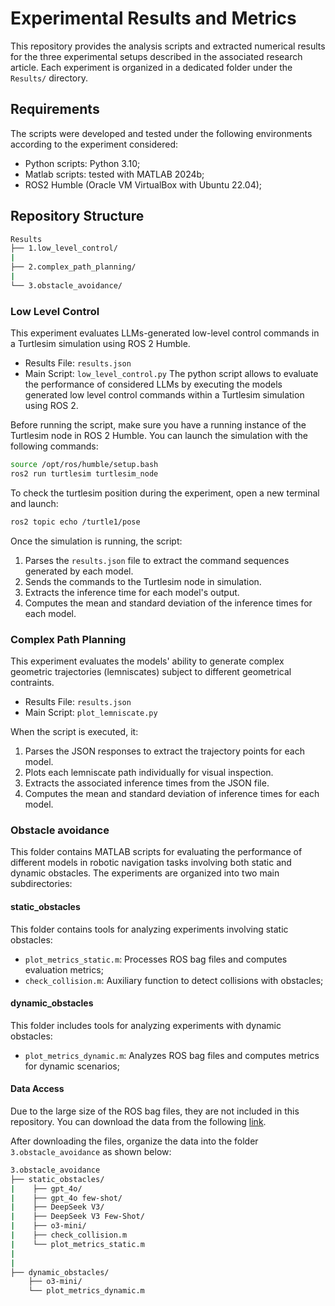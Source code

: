 # Experimental Results and Metrics
This repository provides the analysis scripts and extracted numerical results for the three experimental setups described in the associated research article. Each experiment is organized in a dedicated folder under the `Results/` directory.

## Requirements
The scripts were developed and tested under the following environments according to the experiment considered:
- Python scripts: Python 3.10; 
- Matlab scripts: tested with MATLAB 2024b;
- ROS2 Humble (Oracle VM VirtualBox with Ubuntu 22.04);


## Repository Structure
```bash
Results
├── 1.low_level_control/
|
├── 2.complex_path_planning/
|
└── 3.obstacle_avoidance/
```

### Low Level Control
This experiment evaluates LLMs-generated low-level control commands in a Turtlesim simulation using ROS 2 Humble.
- Results File: `results.json`
- Main Script: `low_level_control.py`
The python script allows to evaluate the performance of considered LLMs by executing the models generated low level control commands within a Turtlesim simulation using ROS 2. 

Before running the script, make sure you have a running instance of the Turtlesim node in ROS 2 Humble. You can launch the simulation with the following commands:
```bash
source /opt/ros/humble/setup.bash
ros2 run turtlesim turtlesim_node
```

To check the turtlesim position during the experiment, open a new terminal and launch:
```bash
ros2 topic echo /turtle1/pose
```

Once the simulation is running, the script:
1. Parses the `results.json` file to extract the command sequences generated by each model.
2. Sends the commands to the Turtlesim node in simulation.
3. Extracts the inference time for each model's output.
4. Computes the mean and standard deviation of the inference times for each model.



### Complex Path Planning
This experiment evaluates the models' ability to generate complex geometric trajectories (lemniscates) subject to different geometrical contraints. 
- Results File: `results.json`
- Main Script: `plot_lemniscate.py`

When the script is executed, it:
1. Parses the JSON responses to extract the trajectory points for each model.
2. Plots each lemniscate path individually for visual inspection.
3. Extracts the associated inference times from the JSON file.
4. Computes the mean and standard deviation of inference times for each model.



### Obstacle avoidance
This folder contains MATLAB scripts for evaluating the performance of different models in robotic navigation tasks involving both static and dynamic obstacles. The experiments are organized into two main subdirectories:

#### static_obstacles
This folder contains tools for analyzing experiments involving static obstacles:
- `plot_metrics_static.m`: Processes ROS bag files and computes evaluation metrics;
- `check_collision.m`: Auxiliary function to detect collisions with obstacles;

#### dynamic_obstacles
This folder includes tools for analyzing experiments with dynamic obstacles:
- `plot_metrics_dynamic.m`: Analyzes ROS bag files and computes metrics for dynamic scenarios;

#### Data Access
Due to the large size of the ROS bag files, they are not included in this repository.
You can download the data from the following [link](https://mega.nz/file/KkpmUCrK#wHv4bGbS0QiFjCoqTTttRDzW7goj1bHcK8omS7W4x9M).

After downloading the files, organize the data into the folder `3.obstacle_avoidance` as shown below:

```bash
3.obstacle_avoidance
├── static_obstacles/
|    ├── gpt_4o/
|    ├── gpt_4o few-shot/
|    ├── DeepSeek V3/
|    ├── DeepSeek V3 Few-Shot/
|    ├── o3-mini/
|    ├── check_collision.m
|    └── plot_metrics_static.m
|
|
├── dynamic_obstacles/
    ├── o3-mini/
    └── plot_metrics_dynamic.m
```


